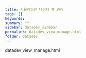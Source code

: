 ```yaml
---
title: 시뮬레이션 데이터 뷰 관리
tags: []
keywords:
summary: ""
sidebar: datadev_sidebar
permalink: datadev_view_manage.html
folder: datadev
---
```


datadev_view_manage.html
 